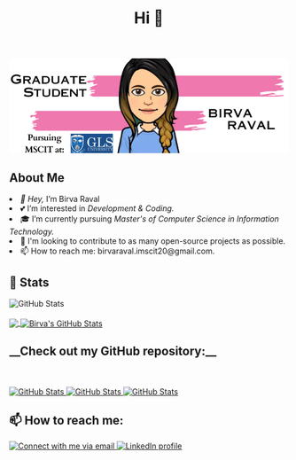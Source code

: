 <!DOCTYPE html>
<html>
<head>
    
</head>
<body>
    <header>
        <h1>Hi 👋</h1>
    </header>
    <center>
         <img src="https://github.com/BirvaRaval/BirvaRaval/blob/main/birva.png?raw=true" alt="Birva Raval">
    </center>
    <h2>About Me</h2>
<!--  <p>
        <a href="https://github.com/BirvaRaval">
            <img src="https://visitor-badge.laobi.icu/badge?page_id=BirvaRaval.BirvaRaval" alt="Visitors" >
        </a>
        <a href="https://github.com/BirvaRaval?tab=followers">
            <img src="https://img.shields.io/github/followers/BirvaRaval.svg?style=social&label=Follow" alt="GitHub Followers" >
        </a>
    </p>-->
    <p><li><i>👋 Hey,</i> I’m Birva Raval<br> </li>
        <li>💕 I’m interested in <i>Development & Coding.</i><br></li>
        <li>🎓 I’m currently pursuing <i>Master's of Computer Science in Information Technology.</i><br></li>
        <li>🎯 I'm looking to contribute to as many open-source projects as possible.<br></li>
        <li>📫 How to reach me:</i> birvaraval.imscit20@gmail.com.</i><br></li>
    </p>
    <h2>👀 Stats</h2>
      <div>
        <p>
        <img src="https://github-readme-streak-stats.herokuapp.com/?user=BirvaRaval" alt="GitHub Stats" /> <br/><br/>
    <a href="https://github.com/birvaraval/birvaraval">
  <img align="center" src="https://github-readme-stats.vercel.app/api/top-langs/?username=birvaraval&hide=java,html,tex&theme=buefy&langs_count=3" />
</a>
<a href="https://github.com/birvaraval/birvaraval">
  <img align="center" src="https://github-readme-stats.vercel.app/api?username=birvaraval&show_icons=true&line_height=27&count_private=true&theme=buefy" alt="Birva's GitHub Stats" />
</a>
 </div>  
 <h2>__Check out my GitHub repository:__</h2>
         <p>
        <br> <br>
             <a href="https://github.com/birvaraval/My-Portfolio">
  <img src="https://github-readme-stats.vercel.app/api/pin/?username=birvaraval&repo=My-Portfolio" alt="GitHub Stats" />
</a>
             <a href="https://github.com/birvaraval/PYTHON_BASICS">
  <img src="https://github-readme-stats.vercel.app/api/pin/?username=birvaraval&repo=PYTHON_BASICS" alt="GitHub Stats" />
</a>
             <a href="https://github.com/birvaraval/Presentations_4U">
  <img src="https://github-readme-stats.vercel.app/api/pin/?username=birvaraval&repo=Presentations_4U" alt="GitHub Stats" />
</a>
    </p>
    <h2>📫 How to reach me:</h2>
    <a href="mailto:birvaraval.imscit20@gmail.com">
        <img src="https://img.shields.io/badge/Gmail-D14836?style=for-the-badge&logo=gmail&logoColor=white" alt="Connect with me via email">
    </a>
    <a href="https://www.linkedin.com/in/birva-raval-2250a8211/?lipi=urn%3Ali%3Apage%3Ad_flagship3_feed%3Bv%2FAbncjjTfmSYp%2Fi8ZJmvw%3D%3D">
        <img src="https://img.shields.io/badge/LinkedIn-0077B5?style=for-the-badge&logo=linkedin&logoColor=white" alt="LinkedIn profile">
    </a>
</body>
</html>
